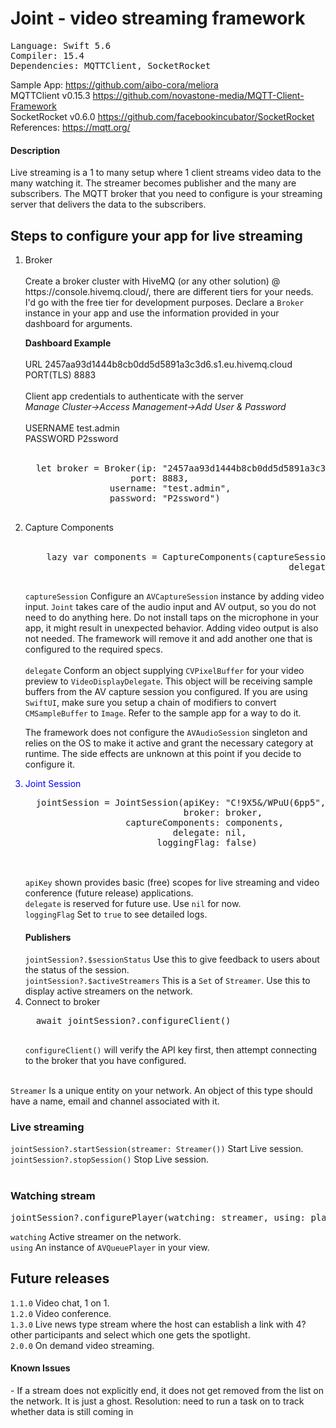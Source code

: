# Joint - video streaming framework

<pre>
Language: Swift 5.6
Compiler: 15.4
Dependencies: MQTTClient, SocketRocket
</pre>
Sample App: https://github.com/aibo-cora/meliora
<br>
MQTTClient v0.15.3 https://github.com/novastone-media/MQTT-Client-Framework
<br>
SocketRocket v0.6.0 https://github.com/facebookincubator/SocketRocket
<br>
References: https://mqtt.org/

<h4> Description </h4>
  Live streaming is a 1 to many setup where 1 client streams video data to the many watching it. The streamer becomes publisher and the many are subscribers. The MQTT broker that you need to configure is your streaming server that delivers the data to the subscribers.

<h2> Steps to configure your app for live streaming </h2>
<ol>
<li> Broker <br><br>
  Create a broker cluster with HiveMQ (or any other solution) @ https://console.hivemq.cloud/, there are different tiers for your needs. I'd go with the free tier for development purposes. Declare a <code>Broker</code> instance in your app and use the information provided in your dashboard for arguments.
  
  <b> Dashboard Example </b><br><br>
  URL 2457aa93d1444b8cb0dd5d5891a3c3d6.s1.eu.hivemq.cloud<br>
  PORT(TLS) 8883 <br>
  <br>
  Client app credentials to authenticate with the server
  <br>
  <i>Manage Cluster->Access Management->Add User & Password</i><br>
  <br>
  USERNAME test.admin<br>
  PASSWORD P2ssword<br>
  <br>
  
  <pre>
  let broker = Broker(ip: "2457aa93d1444b8cb0dd5d5891a3c3d6.s1.eu.hivemq.cloud",
                    port: 8883,
                username: "test.admin",
                password: "P2ssword")
    </pre> </li>
<li> Capture Components <br><br>
  <pre>
    lazy var components = CaptureComponents(captureSession: CameraManager.shared.session,
                                                  delegate: FrameSupplier.shared)
  </pre>
  
  <code>captureSession</code> Configure an <code>AVCaptureSession</code> instance by adding video input. <code>Joint</code> takes care of the audio input and AV output, so you do not need to do anything here. Do not install taps on the microphone in your app, it might result in unexpected behavior. Adding video output is also not needed. The framework will remove it and add another one that is configured to the required specs.
  <br><br>
  <code>delegate</code> Conform an object supplying <code>CVPixelBuffer</code> for your video preview to <code>VideoDisplayDelegate</code>. This object will be receiving sample buffers from the AV capture session you configured. If you are using <code>SwiftUI</code>, make sure you setup a chain of modifiers to convert <code>CMSampleBuffer</code> to <code>Image</code>. Refer to the sample app for a way to do it.
  
  The framework does not configure the <code>AVAudioSession</code> singleton and relies on the OS to make it active and grant the necessary category at runtime. The side effects are unknown at this point if you decide to configure it.
<li style="color:blue"> Joint Session </li>
  <pre>
  jointSession = JointSession(apiKey: "C!9X5&/WPuU(6pp5",
                              broker: broker,
                   captureComponents: components,
                            delegate: nil,
                         loggingFlag: false)
  </pre>
  <br>
  <code>apiKey</code> shown provides basic (free) scopes for live streaming and video conference (future release) applications. <br>
  <code>delegate</code> is reserved for future use. Use <code>nil</code> for now. <br>
  <code>loggingFlag</code> Set to <code>true</code> to see detailed logs.
  <h4> Publishers </h4>
  <code>jointSession?.$sessionStatus</code> Use this to give feedback to users about the status of the session.<br>
  <code>jointSession?.$activeStreamers</code> This is a <code>Set</code> of <code>Streamer</code>. Use this to display active streamers on the network.
<li> Connect to broker </li>
  <pre>
  await jointSession?.configureClient()
  </pre>
  <code>configureClient()</code> will verify the API key first, then attempt connecting to the broker that you have configured.
</ol>
<br>
<code>Streamer</code> Is a unique entity on your network. An object of this type should have a name, email and channel associated with it.
<br>
<h3>Live streaming</h3>
<code>jointSession?.startSession(streamer: Streamer())</code> Start Live session.<br>
<code>jointSession?.stopSession()</code> Stop Live session.<br><br>

<h3>Watching stream</h3>
<pre>
jointSession?.configurePlayer(watching: streamer, using: player)
</pre>
<code>watching</code> Active streamer on the network.<br>
<code>using</code> An instance of <code>AVQueuePlayer</code> in your view.

<h2> Future releases </h2>
<code>1.1.0</code> Video chat, 1 on 1.<br>
<code>1.2.0</code> Video conference.<br>
<code>1.3.0</code> Live news type stream where the host can establish a link with 4? other participants and select which one gets the spotlight.<br>
<code>2.0.0</code> On demand video streaming.<br>

<h4>Known Issues</h4>
- If a stream does not explicitly end, it does not get removed from the list on the network. It is just a ghost.
    Resolution:
        need to run a task on to track whether data is still coming in
